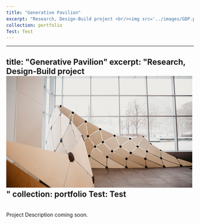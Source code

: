 ```yaml
---
title: "Generative Pavilion"
excerpt: "Research, Design-Build project <br/><img src='../images/GDP.png'>"
collection: portfolio
Test: Test
---
```

---
title: "Generative Pavilion"
excerpt: "Research, Design-Build project <br/><img src='../images/GDP.png'>"
collection: portfolio
Test: Test
---
<br/>
Project Description coming soon.
